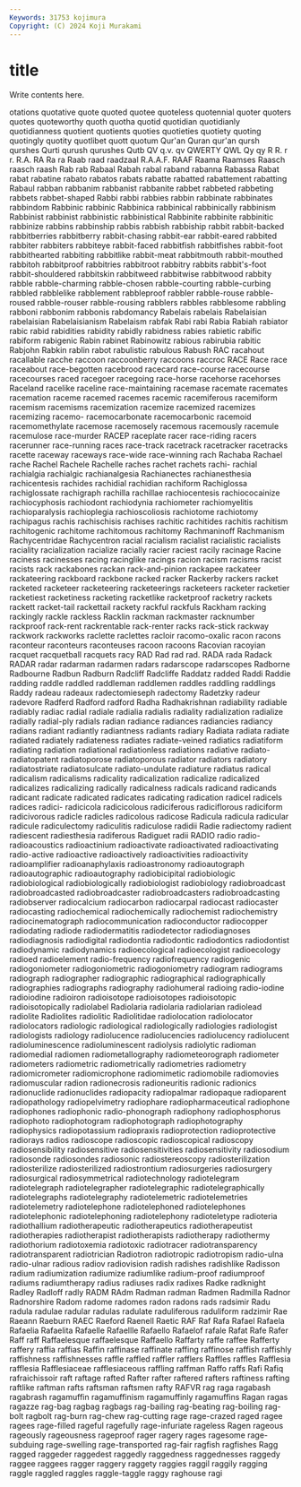 ```yaml
---
Keywords: 31753 kojimura
Copyright: (C) 2024 Koji Murakami
---
```


# title

Write contents here.



otations quotative quote quoted quotee quoteless quotennial quoter
quoters quotes quoteworthy quoth quotha quotid quotidian quotidianly quotidianness quotient
quotients quoties quotieties quotiety quoting quotingly quotity quotlibet quott quotum
Qur'an Quran qur'an qursh qurshes Qurti qurush qurushes Qutb QV
q.v. qv QWERTY QWL Qy qy R R. r r.
R.A. RA Ra ra Raab raad raadzaal R.A.A.F. RAAF Raama
Raamses Raasch raasch raash Rab rab Rabaal Rabah rabal raband
rabanna Rabassa Rabat rabat rabatine rabato rabatos rabats rabatte rabatted
rabattement rabatting Rabaul rabban rabbanim rabbanist rabbanite rabbet rabbeted rabbeting
rabbets rabbet-shaped Rabbi rabbi rabbies rabbin rabbinate rabbinates rabbindom Rabbinic
rabbinic Rabbinica rabbinical rabbinically rabbinism Rabbinist rabbinist rabbinistic rabbinistical Rabbinite
rabbinite rabbinitic rabbinize rabbins rabbinship rabbis rabbish rabbiship rabbit rabbit-backed
rabbitberries rabbitberry rabbit-chasing rabbit-ear rabbit-eared rabbited rabbiter rabbiters rabbiteye rabbit-faced
rabbitfish rabbitfishes rabbit-foot rabbithearted rabbiting rabbitlike rabbit-meat rabbitmouth rabbit-mouthed rabbitoh
rabbitproof rabbitries rabbitroot rabbitry rabbits rabbit's-foot rabbit-shouldered rabbitskin rabbitweed rabbitwise
rabbitwood rabbity rabble rabble-charming rabble-chosen rabble-courting rabble-curbing rabbled rabblelike rabblement
rabbleproof rabbler rabble-rouse rabble-roused rabble-rouser rabble-rousing rabblers rabbles rabblesome rabbling
rabboni rabbonim rabbonis rabdomancy Rabelais rabelais Rabelaisian rabelaisian Rabelaisianism Rabelaism
rabfak Rabi rabi Rabia Rabiah rabiator rabic rabid rabidities rabidity
rabidly rabidness rabies rabietic rabific rabiform rabigenic Rabin rabinet Rabinowitz
rabious rabirubia rabitic Rabjohn Rabkin rablin rabot rabulistic rabulous Rabush
RAC racahout racallable racche raccoon raccoonberry raccoons raccroc RACE Race
race raceabout race-begotten racebrood racecard race-course racecourse racecourses raced racegoer
racegoing race-horse racehorse racehorses Raceland racelike raceline race-maintaining racemase racemate
racemates racemation raceme racemed racemes racemic racemiferous racemiform racemism racemisms
racemization racemize racemized racemizes racemizing racemo- racemocarbonate racemocarbonic racemoid racemomethylate
racemose racemosely racemous racemously racemule racemulose race-murder RACEP raceplate racer
race-riding racers racerunner race-running races race-track racetrack racetracker racetracks racette
raceway raceways race-wide race-winning rach Rachaba Rachael rache Rachel Rachele
Rachelle raches rachet rachets rachi- rachial rachialgia rachialgic rachianalgesia Rachianectes
rachianesthesia rachicentesis rachides rachidial rachidian rachiform Rachiglossa rachiglossate rachigraph rachilla
rachillae rachiocentesis rachiococainize rachiocyphosis rachiodont rachiodynia rachiometer rachiomyelitis rachioparalysis rachioplegia
rachioscoliosis rachiotome rachiotomy rachipagus rachis rachischisis rachises rachitic rachitides rachitis
rachitism rachitogenic rachitome rachitomous rachitomy Rachmaninoff Rachmanism Rachycentridae Rachycentron racial
racialism racialist racialistic racialists raciality racialization racialize racially racier raciest
racily racinage Racine raciness racinesses racing racinglike racings racion racism
racisms racist racists rack rackabones rackan rack-and-pinion rackapee rackateer rackateering
rackboard rackbone racked racker Rackerby rackers racket racketed racketeer racketeering
racketeerings racketeers racketer racketier racketiest racketiness racketing racketlike racketproof racketry
rackets rackett racket-tail rackettail rackety rackful rackfuls Rackham racking rackingly
rackle rackless Racklin rackman rackmaster racknumber rackproof rack-rent rackrentable rack-renter
racks rack-stick rackway rackwork rackworks raclette raclettes racloir racomo-oxalic racon
racons raconteur raconteurs raconteuses racoon racoons Racovian racoyian racquet racquetball
racquets racy RAD Rad rad rad. RADA rada Radack RADAR
radar radarman radarmen radars radarscope radarscopes Radborne Radbourne Radbun Radburn
Radcliff Radcliffe Raddatz radded Raddi Raddie radding raddle raddled raddleman
raddlemen raddles raddling raddlings Raddy radeau radeaux radectomieseph radectomy Radetzky
radeur radevore Radferd Radford radford Radha Radhakrishnan radiability radiable radiably
radiac radial radiale radialia radialis radiality radialization radialize radially radial-ply
radials radian radiance radiances radiancies radiancy radians radiant radiantly radiantness
radiants radiary Radiata radiata radiate radiated radiately radiateness radiates radiate-veined
radiatics radiatiform radiating radiation radiational radiationless radiations radiative radiato- radiatopatent
radiatoporose radiatoporous radiator radiators radiatory radiatostriate radiatosulcate radiato-undulate radiature radiatus
radical radicalism radicalisms radicality radicalization radicalize radicalized radicalizes radicalizing radically
radicalness radicals radicand radicands radicant radicate radicated radicates radicating radication
radicel radicels radices radici- radicicola radicicolous radiciferous radiciflorous radiciform radicivorous
radicle radicles radicolous radicose Radicula radicula radicular radicule radiculectomy radiculitis
radiculose radidii Radie radiectomy radient radiescent radiesthesia radiferous Radiguet radii
RADIO radio radio- radioacoustics radioactinium radioactivate radioactivated radioactivating radio-active radioactive
radioactively radioactivities radioactivity radioamplifier radioanaphylaxis radioastronomy radioautograph radioautographic radioautography radiobicipital
radiobiologic radiobiological radiobiologically radiobiologist radiobiology radiobroadcast radiobroadcasted radiobroadcaster radiobroadcasters radiobroadcasting
radiobserver radiocalcium radiocarbon radiocarpal radiocast radiocaster radiocasting radiochemical radiochemically radiochemist
radiochemistry radiocinematograph radiocommunication radioconductor radiocopper radiodating radiode radiodermatitis radiodetector radiodiagnoses
radiodiagnosis radiodigital radiodontia radiodontic radiodontics radiodontist radiodynamic radiodynamics radioecological radioecologist
radioecology radioed radioelement radio-frequency radiofrequency radiogenic radiogoniometer radiogoniometric radiogoniometry radiogram
radiograms radiograph radiographer radiographic radiographical radiographically radiographies radiographs radiography radiohumeral
radioing radio-iodine radioiodine radioiron radioisotope radioisotopes radioisotopic radioisotopically radiolabel Radiolaria
radiolaria radiolarian radiolead radiolite Radiolites radiolitic Radiolitidae radiolocation radiolocator radiolocators
radiologic radiological radiologically radiologies radiologist radiologists radiology radiolucence radiolucencies radiolucency
radiolucent radioluminescence radioluminescent radiolysis radiolytic radioman radiomedial radiomen radiometallography radiometeorograph
radiometer radiometers radiometric radiometrically radiometries radiometry radiomicrometer radiomicrophone radiomimetic radiomobile
radiomovies radiomuscular radion radionecrosis radioneuritis radionic radionics radionuclide radionuclides radiopacity
radiopalmar radiopaque radioparent radiopathology radiopelvimetry radiophare radiopharmaceutical radiophone radiophones radiophonic
radio-phonograph radiophony radiophosphorus radiophoto radiophotogram radiophotograph radiophotography radiophysics radiopotassium radiopraxis
radioprotection radioprotective radiorays radios radioscope radioscopic radioscopical radioscopy radiosensibility radiosensitive
radiosensitivities radiosensitivity radiosodium radiosonde radiosondes radiosonic radiostereoscopy radiosterilization radiosterilize radiosterilized
radiostrontium radiosurgeries radiosurgery radiosurgical radiosymmetrical radiotechnology radiotelegram radiotelegraph radiotelegrapher radiotelegraphic
radiotelegraphically radiotelegraphs radiotelegraphy radiotelemetric radiotelemetries radiotelemetry radiotelephone radiotelephoned radiotelephones radiotelephonic
radiotelephoning radiotelephony radioteletype radioteria radiothallium radiotherapeutic radiotherapeutics radiotherapeutist radiotherapies radiotherapist
radiotherapists radiotherapy radiothermy radiothorium radiotoxemia radiotoxic radiotracer radiotransparency radiotransparent radiotrician
Radiotron radiotropic radiotropism radio-ulna radio-ulnar radious radiov radiovision radish radishes
radishlike Radisson radium radiumization radiumize radiumlike radium-proof radiumproof radiums radiumtherapy
radius radiuses radix radixes Radke radknight Radley Radloff radly RADM
RAdm Radman radman Radmen Radmilla Radnor Radnorshire Radom radome radomes
radon radons rads radsimir Radu radula radulae radular radulas radulate
raduliferous raduliform radzimir Rae Raeann Raeburn RAEC Raeford Raenell Raetic
RAF Raf Rafa Rafael Rafaela Rafaelia Rafaelita Rafaelle Rafaellle Rafaello
Rafaelof rafale Rafat Rafe Rafer Raff raff Raffaelesque raffaelesque Raffaello
Raffarty raffe raffee Rafferty raffery raffia raffias Raffin raffinase raffinate
raffing raffinose raffish raffishly raffishness raffishnesses raffle raffled raffler rafflers
Raffles raffles Rafflesia rafflesia Rafflesiaceae rafflesiaceous raffling raffman Raffo raffs
Rafi Rafiq rafraichissoir raft raftage rafted Rafter rafter raftered rafters
raftiness rafting raftlike raftman rafts raftsman raftsmen rafty RAFVR rag
raga ragabash ragabrash ragamuffin ragamuffinism ragamuffinly ragamuffins Ragan ragas ragazze
rag-bag ragbag ragbags rag-bailing rag-beating rag-boiling rag-bolt ragbolt rag-burn rag-chew
rag-cutting rage rage-crazed raged ragee ragees rage-filled rageful ragefully rage-infuriate
rageless Ragen rageous rageously rageousness rageproof rager ragery rages ragesome
rage-subduing rage-swelling rage-transported rag-fair ragfish ragfishes Ragg ragged raggeder raggedest
raggedly raggedness raggednesses raggedy raggee raggees ragger raggery raggety raggies
raggil raggily ragging raggle raggled raggles raggle-taggle raggy raghouse ragi
